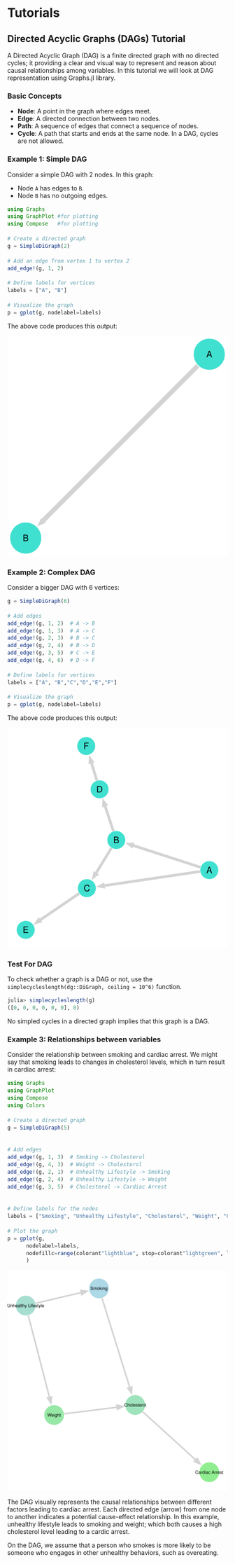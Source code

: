 # Tutorials

## Directed Acyclic Graphs (DAGs) Tutorial

A Directed Acyclic Graph (DAG) is a finite directed graph with no directed cycles; it providing a clear and visual way to represent and reason about causal relationships among variables. In this tutorial we will look at DAG representation using Graphs.jl library.

### Basic Concepts

- **Node**: A point in the graph where edges meet.
- **Edge**: A directed connection between two nodes.
- **Path**: A sequence of edges that connect a sequence of nodes.
- **Cycle**: A path that starts and ends at the same node. In a DAG, cycles are not allowed.

### Example 1: Simple DAG

Consider a simple DAG with 2 nodes.
In this graph:
- Node `A` has edges to `B`.
- Node `B` has no outgoing edges.
```julia
using Graphs
using GraphPlot #for plotting
using Compose   #for plotting

# Create a directed graph
g = SimpleDiGraph(2)

# Add an edge from vertex 1 to vertex 2
add_edge!(g, 1, 2)

# Define labels for vertices
labels = ["A", "B"]

# Visualize the graph
p = gplot(g, nodelabel=labels)
```
The above code produces this output:

![Alt text](https://raw.githubusercontent.com/studhamza/CausalInference.jl/master/assets/simple_dag.svg)
### Example 2: Complex DAG
Consider a bigger DAG with 6 vertices:
```julia
g = SimpleDiGraph(6)

# Add edges
add_edge!(g, 1, 2)  # A -> B
add_edge!(g, 1, 3)  # A -> C
add_edge!(g, 2, 3)  # B -> C
add_edge!(g, 2, 4)  # B -> D
add_edge!(g, 3, 5)  # C -> E
add_edge!(g, 4, 6)  # D -> F

# Define labels for vertices
labels = ["A", "B","C","D","E","F"]

# Visualize the graph
p = gplot(g, nodelabel=labels)

```
The above code produces this output:

![Alt text](https://raw.githubusercontent.com/studhamza/CausalInference.jl/master/assets/complex_dag.svg)
### Test For DAG
To check whether a graph is a DAG or not, use the `simplecycleslength(dg::DiGraph, ceiling = 10^6)` function. 
```julia
julia> simplecycleslength(g)
([0, 0, 0, 0, 0, 0], 0)
```
No simpled cycles in a directed graph implies that this graph is a DAG.
### Example 3: Relationships between variables
Consider the relationship between smoking and cardiac arrest. We might say that smoking leads to changes in cholesterol levels, which in turn result in cardiac arrest:
```julia
using Graphs
using GraphPlot
using Compose
using Colors

# Create a directed graph
g = SimpleDiGraph(5)


# Add edges
add_edge!(g, 1, 3)  # Smoking -> Cholesterol
add_edge!(g, 4, 3)  # Weight -> Cholesterol
add_edge!(g, 2, 1)  # Unhealthy Lifestyle -> Smoking
add_edge!(g, 2, 4)  # Unhealthy Lifestyle -> Weight
add_edge!(g, 3, 5)  # Cholesterol -> Cardiac Arrest


# Define labels for the nodes
labels = ["Smoking", "Unhealthy Lifestyle", "Cholesterol", "Weight", "Cardiac Arrest"]

# Plot the graph
p = gplot(g, 
      nodelabel=labels, 
      nodefillc=range(colorant"lightblue", stop=colorant"lightgreen", length=nv(g)),
      )
```
![Alt text](https://raw.githubusercontent.com/studhamza/CausalInference.jl/master/assets/variable_relation_dag.svg)

The DAG visually represents the causal relationships between different factors leading to cardiac arrest. Each directed edge (arrow) from one node to another indicates a potential cause-effect relationship.
In this example, unhealthy lifestyle leads to smoking and weight; which both causes a high cholesterol level leading to a cardic arrest.

On the DAG, we assume that a person who smokes is more likely to be someone who engages in other unhealthy behaviors, such as overeating.